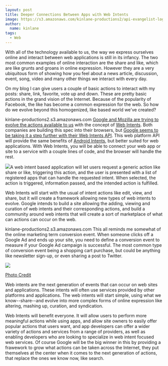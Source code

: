 ```yaml
---
layout: post
title: Deeper Connections Between Apps with Web Intents
image: https://s3.amazonaws.com/kinlane-productions2/api-evangelist-logos/api-evangelist-butterfly-vertical.png
author:
  name: kinlane
tags:
  - Web
---
```

With all of the technology available to us, the way we express ourselves online and interact between web applications is still in its infancy. The two most common examples of online interaction are the share and like, which are like grunts and groans in online expression. However they are a very ubiquitous form of showing how you feel about a news article, discussion, event, song, video and many other things we interact with every day.

On my blog I can give users a couple of basic actions to interact with my posts: share, link, favorite, vote up and down. These are pretty basic actions in the grand vision of the Internet. Because of the popularity of Facebook, the like has become a common expression for the web. So how do we evolve beyond this homogenized, like based world we've created?

kinlane-productions2.s3.amazonaws.com [Google and Mozilla are trying to evolve the actions available to us](http://www.webmonkey.com/2011/08/google-mozilla-team-up-to-create-a-smarter-action-based-web/ "Google and Mozilla are trying to evolve the actions available to us") with the concept of [Web Intents](http://www.webintents.com/ "Web Intents"). Both companies are building this spec into their browsers, but [Google seems to be taking it a step further with their Web Intents API](http://blog.chromium.org/2011/08/connecting-web-apps-with-web-intents.html "Google seems to be taking it a step further with their Web Intents API"). This web platform API will provide the same benefits of [Android Intents](http://developer.android.com/guide/topics/intents/intents-filters.html "Android Intents"), but better suited for web applications. With Web Intents, you will be able to connect your web app or site to a service with a couple lines of code, and the browser will handle the rest.

![](http://kinlane-productions.s3.amazonaws.com/firefox/firefox-logo.jpg)A web intent based application will let users request a generic action like share or like, triggering this action, and the user is presented with a list of registered apps that can handle the requested intent. When selected, the action is triggered, information passed, and the intended action is fulfilled.

Web Intents will start with the usual of intent actions like edit, view, and share, but it will create a framework allowing new types of web intents to evolve. Google intends to build a site allowing the adding, viewing and curation of web intents and their corresponding actions, and build a community around web intents that will create a sort of marketplace of what can actions can occur on the web.

kinlane-productions2.s3.amazonaws.com This all reminds me somewhat of the online marketing term conversion event. When someone clicks off a Google Ad and ends up your site, you need to define a conversion event to measure if your Google Ad campaign is successful. The most common type of conversion event being a shopping cart purchase, but could be anything like newsletter sign-up, or even sharing a post to Twitter.

[![](http://kinlane-productions.s3.amazonaws.com/facebook/facebook-like.jpg)](http://frankmedia.com.au/2011/07/18/why-you-need-to-stop-chasing-likes-on-facebook/frank-media-facebook-like-button/)

[Photo Credit](http://frankmedia.com.au/2011/07/18/why-you-need-to-stop-chasing-likes-on-facebook/frank-media-facebook-like-button/)

Web intents are the next generation of events that can occur on web sites and applications. These intents will often use services provided by other platforms and applications. The web intents will start simple, using what we know--share--and evolve into more complex forms of online expression like altering, mashing up, curation, and syndication.

Web Intents will benefit everyone. It will allow users to perform more meaningful actions while using apps, and allow site owners to easily offer popular actions that users want, and app developers can offer a wider variety of actions and services from a range of providers, as well as enabling developers who are looking to specialize in web intent focused web services. Of course Google will be the big winner in this by providing a frawework to grow what actions can be taken across the Internet, they put themselves at the center when it comes to the next generation of actions, that replace the ones we know now, like search.